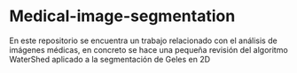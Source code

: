 # Medical-image-segmentation
En este repositorio se encuentra un trabajo relacionado con el análisis de imágenes médicas, en concreto se hace una pequeña revisión del algoritmo WaterShed aplicado a la segmentación de Geles en 2D
